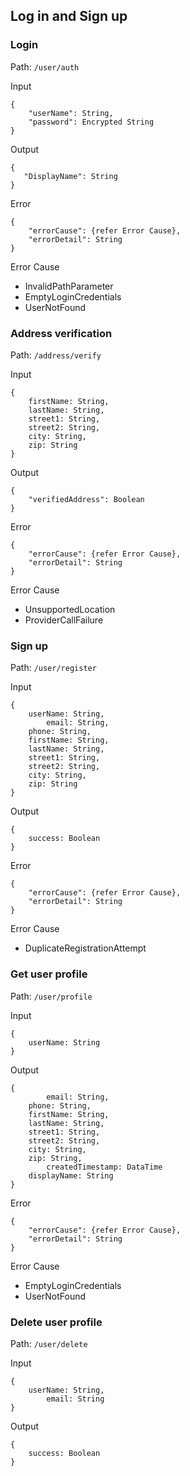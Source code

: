 ## Log in and Sign up

### Login

Path: `/user/auth`

Input
```
{
    "userName": String,
    "password": Encrypted String	
}
```

Output
```
{	
   "DisplayName": String
}
```

Error
```
{
    "errorCause": {refer Error Cause},
    "errorDetail": String
}
```

Error Cause  
* InvalidPathParameter
* EmptyLoginCredentials
* UserNotFound

### Address verification

Path: `/address/verify`

Input
```
{
	firstName: String,
	lastName: String,
	street1: String,
	street2: String,
	city: String,
	zip: String
}
```

Output
```
{
	"verifiedAddress": Boolean
}
```

Error
```
{
	"errorCause": {refer Error Cause},
	"errorDetail": String
}

```

Error Cause  
* UnsupportedLocation
* ProviderCallFailure

### Sign up

Path: `/user/register`

Input
```
{
	userName: String,
        email: String,
	phone: String,
	firstName: String,
	lastName: String,
	street1: String,
	street2: String,
	city: String,
	zip: String
}
```

Output
```
{
	success: Boolean
}
```

Error
```
{
	"errorCause": {refer Error Cause},
	"errorDetail": String
}

```

Error Cause  
* DuplicateRegistrationAttempt


### Get user profile

Path: `/user/profile`

Input
```
{
	userName: String
}
```

Output
```
{
        email: String,
	phone: String,
	firstName: String,
	lastName: String,
	street1: String,
	street2: String,
	city: String,
	zip: String,
        createdTimestamp: DataTime
	displayName: String
}
```

Error
```
{
	"errorCause": {refer Error Cause},
	"errorDetail": String
}

```

Error Cause  
* EmptyLoginCredentials
* UserNotFound

### Delete user profile

Path: `/user/delete`

Input
```
{
	userName: String,
        email: String
}
```

Output
```
{
    success: Boolean
}
```



